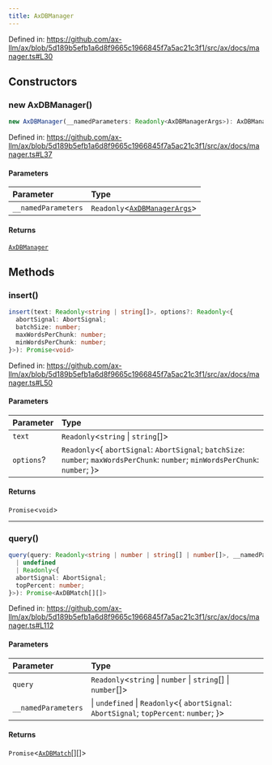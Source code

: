 ```yaml
---
title: AxDBManager
---
```


Defined in: https://github.com/ax-llm/ax/blob/5d189b5efb1a6d8f9665c1966845f7a5ac21c3f1/src/ax/docs/manager.ts#L30

## Constructors

<a id="constructors"></a>

### new AxDBManager()

```ts
new AxDBManager(__namedParameters: Readonly<AxDBManagerArgs>): AxDBManager
```

Defined in: https://github.com/ax-llm/ax/blob/5d189b5efb1a6d8f9665c1966845f7a5ac21c3f1/src/ax/docs/manager.ts#L37

#### Parameters

| Parameter | Type |
| :------ | :------ |
| `__namedParameters` | `Readonly`\<[`AxDBManagerArgs`](/api/#03-apidocs/interfaceaxdbmanagerargs)\> |

#### Returns

[`AxDBManager`](/api/#03-apidocs/classaxdbmanager)

## Methods

<a id="insert"></a>

### insert()

```ts
insert(text: Readonly<string | string[]>, options?: Readonly<{
  abortSignal: AbortSignal;
  batchSize: number;
  maxWordsPerChunk: number;
  minWordsPerChunk: number;
}>): Promise<void>
```

Defined in: https://github.com/ax-llm/ax/blob/5d189b5efb1a6d8f9665c1966845f7a5ac21c3f1/src/ax/docs/manager.ts#L50

#### Parameters

| Parameter | Type |
| :------ | :------ |
| `text` | `Readonly`\<`string` \| `string`[]\> |
| `options`? | `Readonly`\<\{ `abortSignal`: `AbortSignal`; `batchSize`: `number`; `maxWordsPerChunk`: `number`; `minWordsPerChunk`: `number`; \}\> |

#### Returns

`Promise`\<`void`\>

***

<a id="query"></a>

### query()

```ts
query(query: Readonly<string | number | string[] | number[]>, __namedParameters: 
  | undefined
  | Readonly<{
  abortSignal: AbortSignal;
  topPercent: number;
}>): Promise<AxDBMatch[][]>
```

Defined in: https://github.com/ax-llm/ax/blob/5d189b5efb1a6d8f9665c1966845f7a5ac21c3f1/src/ax/docs/manager.ts#L112

#### Parameters

| Parameter | Type |
| :------ | :------ |
| `query` | `Readonly`\<`string` \| `number` \| `string`[] \| `number`[]\> |
| `__namedParameters` | \| `undefined` \| `Readonly`\<\{ `abortSignal`: `AbortSignal`; `topPercent`: `number`; \}\> |

#### Returns

`Promise`\<[`AxDBMatch`](/api/#03-apidocs/interfaceaxdbmatch)[][]\>
